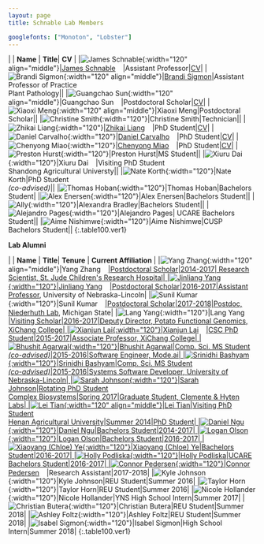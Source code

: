 ```yaml
---
layout: page
title: Schnable Lab Members

googlefonts: ["Monoton", "Lobster"]
---
```


| | **Name** | **Title**| **CV** |
|![James Schnable](/images/People_Images/jamesschnable.jpg){:width="120" align="middle"}|[James Schnable](/peoplepages/jschnable/)<a href="https://twitter.com/szintri"><img src="/images/Twitter_logo_blue.png" style="width: 15px;"></a>|Assistant Professor|[CV](/CVs/JSchnable.pdf)|
|![Brandi Sigmon](/images/People_Images/BSigmon.jpg){:width="120" align="middle"}|[Brandi Sigmon](/peoplepages/Brandi_Sigmon/)|Assistant Professor of Practice<br>Plant Pathology||
|![Guangchao Sun](/images/People_Images/Guangchao.JPG){:width="120" align="middle"}|Guangchao Sun<a href="https://twitter.com/xiaoguanghuan"><img src="/images/Twitter_logo_blue.png" style="width: 15px;"></a>|Postdoctoral Scholar|[CV](/CVs/CV-GS.pdf)|
|![Xiaoxi Meng](/images/People_Images/Xiaoxi.jpg){:width="120" align="middle"}|Xiaoxi Meng|Postdoctoral Scholar||
|![Christine Smith](/images/People_Images/Christine.jpg){:width="120"}|Christine Smith|Technician||
|![Zhikai Liang](/images/People_Images/Zhikai_Liang_small.jpg){:width="120"}|[Zhikai Liang](/peoplepages/zliang/)<a href="https://twitter.com/shanwai1234"><img src="/images/Twitter_logo_blue.png" style="width: 15px;"></a>|PhD Student|[CV](/CVs/ZLiang.pdf)|
|![Daniel Carvalho](/images/People_Images/Daniel_Carvalho.jpg){:width="120"}|[Daniel Carvalho](/peoplepages/Daniel_Carvalho/)<a href="https://twitter.com/deCarvalhoD90"><img src="/images/Twitter_logo_blue.png" style="width: 15px;"></a>|PhD Student|[CV](/CVs/DCarvalho.pdf)|
|![Chenyong Miao](/images/People_Images/Miao_Small.jpg){:width="120"}|[Chenyong Miao](/peoplepages/Chenyong_Miao/)<a href="https://twitter.com/Valiancy_miao"><img src="/images/Twitter_logo_blue.png" style="width: 15px;"></a>|PhD Student|[CV](/CVs/CMiao.pdf)|
|![Preston Hurst](/images/People_Images/Preston.jpg){:width="120"}|Preston Hurst|MS Student||
|![Xiuru Dai](/images/People_Images/Xiuru_small.jpg){:width="120"}|Xiuru Dai<a href="https://twitter.com/Xiuru_Dai"><img src="/images/Twitter_logo_blue.png" style="width: 15px;"></a>|Visiting PhD Student<br>Shandong Agricultural Universty||
|![Nate Korth](/images/People_Images/Nate_small.jpg){:width="120"}|Nate Korth|PhD Student<br>_(co-advised)_||
|![Thomas Hoban](/images/People_Images/thoban.jpg){:width="120"}|Thomas Hoban|Bachelors Student|
|![Alex Enersen](/images/People_Images/AlexE.jpg){:width="120"}|Alex Enersen|Bachelors Student||
|![Ally](/images/People_Images/Ally.jpg){:width="120"}|Alexandra Bradley|Bachelors Student||
|![Alejandro Pages](/images/People_Images/AlexP.jpg){:width="120"}|Alejandro Pages| UCARE Bachelors Student||
|![Aime Nishimwe](/images/People_Images/Aime.jpg){:width="120"}|Aime Nishimwe|CUSP Bachelors Student|| 
{:.table100.ver1}

**Lab Alumni**

| | **Name** | **Title**| **Tenure** | **Current Affiliation** |
|![Yang Zhang](/images/People_Images/yzhang_small.jpg){:width="120" align="middle"}|Yang Zhang<a href="https://twitter.com/zymaize"><img src="/images/Twitter_logo_blue.png" style="width: 15px;">|Postdoctoral Scholar|2014-2017| Research Scientist, St. Jude Children's Research Hospital|
|![Jinliang Yang](/images/People_Images/jinliang.JPG){:width="120"}|Jinliang Yang<a href="https://twitter.com/JinliangYang"><img src="/images/Twitter_logo_blue.png" style="width: 15px;">|Postdoctoral Scholar|2016-2017|[Assistant Professor](http://jyanglab.com/), University of Nebraska-Lincoln|
|![Sunil Kumar](/images/People_Images/Sunil.jpg){:width="120"}|Sunil Kumar<a href="https://twitter.com/Sunil_KumarKR"><img src="/images/Twitter_logo_blue.png" style="width: 15px;">|Postdoctoral Scholar|2017-2018|Postdoc, [Niederhuth Lab](http://niederhuthlab.com/people/), Michigan State|
|![Lang Yang](/images/People_Images/Lang_Small.jpg){:width="120"}|Lang Yang<a href="https://twitter.com/langyan87"><img src="/images/Twitter_logo_blue.png" style="width: 15px;">|Visiting Scholar|2016-2017|Deputy Director, Potato Functional Genomics, XiChang College|
|![Xianjun Lai](/images/People_Images/xlai.jpg){:width="120"}|Xianjun Lai<a href="https://twitter.com/xianjunlai"><img src="/images/Twitter_logo_blue.png" style="width: 15px;">|CSC PhD Student|2015-2017|Associate Professor, XiChang College|
|![Bhushit Agarwal](/images/People_Images/Bhushit.jpg){:width="120"}|Bhushit Agarwal|Comp. Sci. MS Student<br>_(co-advised)_|2015-2016|Software Engineer, Mode.ai|
|![Srinidhi Bashyam](/images/People_Images/Srinidhi.jpg){:width="120"}|Srinidhi Bashyam|Comp. Sci. MS Student<br>_(co-advised)_|2015-2016|Systems Software Developer, University of Nebraska-Lincoln|
|![Sarah Johnson](/images/People_Images/Sarah.jpg){:width="120"}|Sarah Johnson|Rotating PhD Student<br>Complex Biosystems|Spring 2017|Graduate Student, Clemente & Hyten Labs|
|![Lei Tian](/images/People_Images/Lei_Tian_Small.JPG){:width="120" align="middle"}|Lei Tian|Visiting PhD Student<br>Henan Agricultural University|Summer 2014|PhD Student|
|![Daniel Ngu](/images/People_Images/Danielngu_small.jpg){:width="120"}|Daniel Ngu|Bachelors Student|2014-2017|
|![Logan Olson](/images/People_Images/logan.JPG){:width="120"}|Logan Olson|Bachelors Student|2016-2017|
|![Xiaoyang (Chloe) Ye](/images/People_Images/Chloe.jpg){:width="120"}|Xiaoyang (Chloe) Ye|Bachelors Student|2016-2017|
|![Holly Podliska](/images/People_Images/Holly.jpg){:width="120"}|Holly Podliska|UCARE Bachelors Student|2016-2017|
|![Connor Pedersen](/images/People_Images/Connor.JPG){:width="120"}|Connor Pedersen<a href="https://twitter.com/Connor_1695"><img src="/images/Twitter_logo_blue.png" style="width: 15px;"></a>|Research Assistant|2017-2018|
|![Kyle Johnson](/images/People_Images/Johnson_small.JPG){:width="120"}|Kyle Johnson|REU Student|Summer 2016|
|![Taylor Horn](/images/People_Images/Horn_small.JPG){:width="120"}|Taylor Horn|REU Student|Summer 2016|
|![Nicole Hollander](/images/People_Images/NicoleH.jpg){:width="120"}|Nicole Hollander|YNS High School Intern|Summer 2017|
|![Christian Butera](/images/People_Images/CButera.png){:width="120"}|Christian Butera|REU Student|Summer 2018|
|![Ashley Foltz](/images/People_Images/Ashley18.jpg){:width="120"}|Ashley Foltz|REU Student|Summer 2018|
|![Isabel Sigmon](/images/People_Images/isabel.jpg){:width="120"}|Isabel Sigmon|High School Intern|Summer 2018|
{:.table100.ver1}

